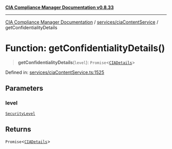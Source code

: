 [**CIA Compliance Manager Documentation v0.8.33**](../../../README.md)

***

[CIA Compliance Manager Documentation](../../../modules.md) / [services/ciaContentService](../README.md) / getConfidentialityDetails

# Function: getConfidentialityDetails()

> **getConfidentialityDetails**(`level`): `Promise`\<[`CIADetails`](../../../types/interfaces/CIADetails.md)\>

Defined in: [services/ciaContentService.ts:1525](https://github.com/Hack23/cia-compliance-manager/blob/1f4f2c51bc48d917eff1eb43881cee05d381f406/src/services/ciaContentService.ts#L1525)

## Parameters

### level

[`SecurityLevel`](../../../types/cia/type-aliases/SecurityLevel.md)

## Returns

`Promise`\<[`CIADetails`](../../../types/interfaces/CIADetails.md)\>
